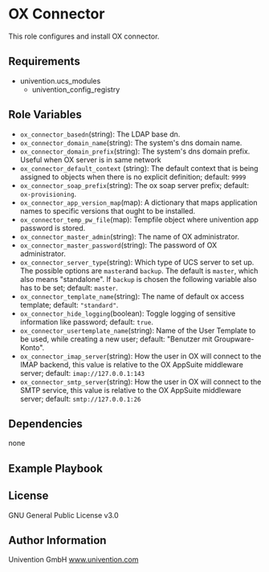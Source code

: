 OX Connector
=========

This role configures and install OX connector.

Requirements
------------

- univention.ucs_modules
    - univention_config_registry

Role Variables
--------------

- `ox_connector_basedn`(string): The LDAP base dn.
- `ox_connector_domain_name`(string): The system's dns domain name.
- `ox_connector_domain_prefix`(string): The system's dns domain prefix. Useful when OX server is in same network
- `ox_connector_default_context` (string): The default context that is being assigned to objects when there is no explicit definition; default: `9999`
- `ox_connector_soap_prefix`(string): The ox soap server prefix; default: `ox-provisioning`.
- `ox_connector_app_version_map`(map): A dictionary that maps application names to specific versions that ought to be installed.
- `ox_connector_temp_pw_file`(map): Tempfile object where univention app password is stored.
- `ox_connector_master_admin`(string): The name of OX administrator.
- `ox_connector_master_password`(string): The password of OX administrator.
- `ox_connector_server_type`(string): Which type of UCS server to set up. The possible options are `master`and `backup`. The default is `master`, which also means "standalone". If `backup` is chosen the following variable also has to be set; default: `master`.
- `ox_connector_template_name`(string): The name of default ox access template; default: `"standard"`.
- `ox_connector_hide_logging`(boolean): Toggle logging of sensitive information like password; default: `true`.
- `ox_connector_usertemplate_name`(string): Name of the User Template to be used, while creating a new user; default: "Benutzer mit Groupware-Konto".
- `ox_connector_imap_server`(string): How the user in OX will connect to the IMAP backend, this value is relative to the OX AppSuite middleware server; default: `imap://127.0.0.1:143`
- `ox_connector_smtp_server`(string): How the user in OX will connect to the SMTP service, this value is relative to the OX AppSuite middleware server; default: `smtp://127.0.0.1:26`


Dependencies
------------

none

Example Playbook
----------------


License
-------

GNU General Public License v3.0

Author Information
------------------

Univention GmbH
www.univention.com
